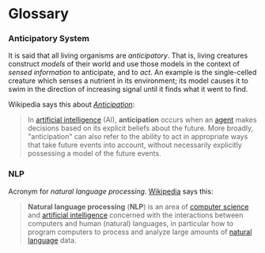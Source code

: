 # Glossary

### Anticipatory System

It is said that all living organisms are _anticipatory_. That is, living creatures construct _models_ of their world and use those models in the context of _sensed information_ to anticipate, and to _act_. An example is the single-celled creature which senses a nutrient in its environment; its model causes it to swim in the direction of increasing signal until it finds what it went to find.

Wikipedia says this about [_Anticipation_](https://en.wikipedia.org/wiki/Anticipation_%28artificial_intelligence%29):

> In [artificial intelligence](https://en.wikipedia.org/wiki/Artificial_intelligence) \(AI\), **anticipation** occurs when an [agent](https://en.wikipedia.org/wiki/Intelligent_agent) makes decisions based on its explicit beliefs about the future. More broadly, "anticipation" can also refer to the ability to act in appropriate ways that take future events into account, without necessarily explicitly possessing a model of the future events.

### NLP

Acronym for _natural language processing_. [Wikipedia](https://en.wikipedia.org/wiki/Natural_language_processing) says this:

> **Natural language processing** \(**NLP**\) is an area of [computer science](https://en.wikipedia.org/wiki/Computer_science) and [artificial intelligence](https://en.wikipedia.org/wiki/Artificial_intelligence) concerned with the interactions between computers and human \(natural\) languages, in particular how to program computers to process and analyze large amounts of [natural language](https://en.wikipedia.org/wiki/Natural_language) data.

